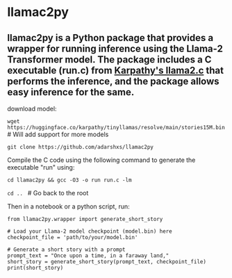 # llamac2py

llamac2py is a Python package that provides a wrapper for running inference using the Llama-2 Transformer model. The package includes a C executable (run.c) from [Karpathy's llama2.c](https://github.com/karpathy/llama2.c) that performs the inference, and the package allows easy inference for the same.
---
download model: 

`wget https://huggingface.co/karpathy/tinyllamas/resolve/main/stories15M.bin` # Will add support for more models

`git clone https://github.com/adarshxs/llamac2py`

Compile the C code using the following command to generate the executable "run" using:

`cd llamac2py && gcc -O3 -o run run.c -lm`


`cd .. ` # Go back to the root

Then in a notebook or a python script, run:

```
from llamac2py.wrapper import generate_short_story

# Load your Llama-2 model checkpoint (model.bin) here
checkpoint_file = 'path/to/your/model.bin'

# Generate a short story with a prompt
prompt_text = "Once upon a time, in a faraway land,"
short_story = generate_short_story(prompt_text, checkpoint_file)
print(short_story)
```
